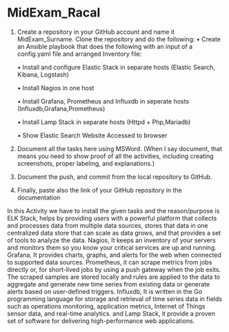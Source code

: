 # MidExam_Racal

1. Create a repository in your GitHub account and name it MidExam_Surname. Clone the repository and do the following: 
    •	Create an Ansible playbook that does the following with an input of a config.yaml file and arranged Inventory file:

    •	Install and configure Elastic Stack in separate  hosts (Elastic Search, Kibana, Logstash)

    •	Install Nagios in one host

    •	Install Grafana, Prometheus and Influxdb in seperate hosts (Influxdb,Grafana,Prometheus)

    •	Install Lamp Stack in separate hosts (Httpd + Php,Mariadb)

    •	Show Elastic Search Website Accessed to browser

  2. Document all the tasks here using MSWord. (When I say document, that means you need to show proof of all the activities, including creating screenshots, proper labeling, and explanations.) 
  3. Document the push, and commit from the local repository to GitHub. 
  4. Finally, paste also the link of your GitHub repository in the documentation

In this Activity we have to install the given tasks and the reason/purpose is ELK Stack, helps by providing users with a powerful platform that collects and processes data from multiple data sources, stores that data in one centralized data store that can scale as data grows, and that provides a set of tools to analyze the data. Nagios, It keeps an inventory of your servers and monitors them so you know your critical services are up and running. Grafana, It provides charts, graphs, and alerts for the web when connected to supported data sources. Prometheus, it can scrape metrics from jobs directly or, for short-lived jobs by using a push gateway when the job exits. The scraped samples are stored locally and rules are applied to the data to aggregate and generate new time series from existing data or generate alerts based on user-defined triggers. Influxdb, It is written in the Go programming language for storage and retrieval of time series data in fields such as operations monitoring, application metrics, Internet of Things sensor data, and real-time analytics. and Lamp Stack, it provide a proven set of software for delivering high-performance web applications.
